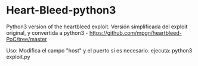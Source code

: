 # Heart-Bleed-python3
Python3 version of the heartbleed exploit.
Versión simplificada del exploit original, y convertida a python3 - https://github.com/mpgn/heartbleed-PoC/tree/master

Uso: Modifica el campo "host" y el puerto si es necesario. ejecuta: python3 exploit.py
